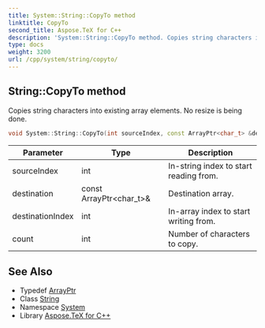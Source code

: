 ```yaml
---
title: System::String::CopyTo method
linktitle: CopyTo
second_title: Aspose.TeX for C++
description: 'System::String::CopyTo method. Copies string characters into existing array elements. No resize is being done in C++.'
type: docs
weight: 3200
url: /cpp/system/string/copyto/
---
```

## String::CopyTo method


Copies string characters into existing array elements. No resize is being done.

```cpp
void System::String::CopyTo(int sourceIndex, const ArrayPtr<char_t> &destination, int destinationIndex, int count) const
```


| Parameter | Type | Description |
| --- | --- | --- |
| sourceIndex | int | In-string index to start reading from. |
| destination | const ArrayPtr\<char_t\>\& | Destination array. |
| destinationIndex | int | In-array index to start writing from. |
| count | int | Number of characters to copy. |

## See Also

* Typedef [ArrayPtr](../../arrayptr/)
* Class [String](../)
* Namespace [System](../../)
* Library [Aspose.TeX for C++](../../../)
